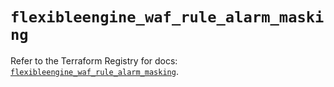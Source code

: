 # `flexibleengine_waf_rule_alarm_masking`

Refer to the Terraform Registry for docs: [`flexibleengine_waf_rule_alarm_masking`](https://registry.terraform.io/providers/flexibleenginecloud/flexibleengine/1.46.0/docs/resources/waf_rule_alarm_masking).
